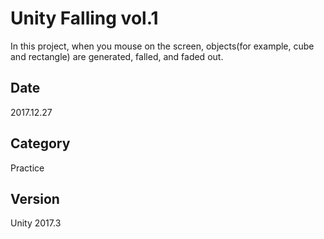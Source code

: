 # Unity Falling vol.1  
  
In this project, when you mouse on the screen, objects(for example, cube and rectangle) are generated, falled, and faded out.

## Date  
2017.12.27  
  
## Category  
Practice  
  
## Version  
Unity 2017.3  